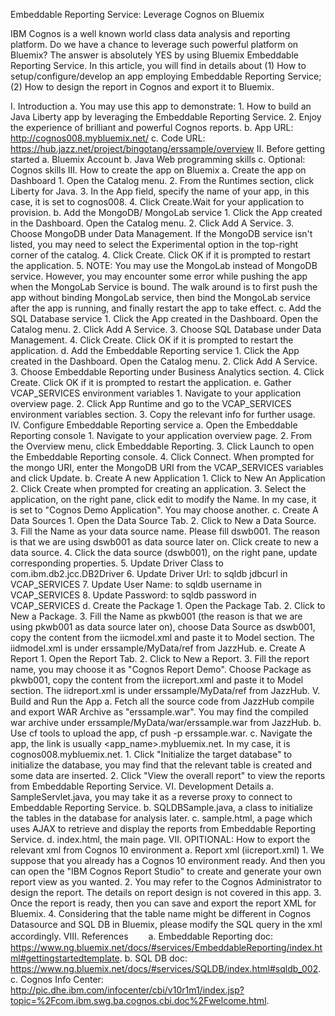 Embeddable Reporting Service: Leverage Cognos on Bluemix

IBM Cognos is a well known world class data analysis and reporting platform. Do we have a chance to leverage such powerful platform on Bluemix? The answer is absolutely YES by using Bluemix Embeddable Reporting Service. In this article, you will find in details about (1) How to setup/configure/develop an app employing Embeddable Reporting Service; (2) How to design the report in Cognos and export it to Bluemix.

I. Introduction
	a. You may use this app to demonstrate: 
		1. How to build an Java Liberty app by leveraging the Embeddable Reporting Service.
		2. Enjoy the experience of brilliant and powerful Cognos reports.
	b.  App URL: http://cognos008.mybluemix.net/
	c.  Code URL: https://hub.jazz.net/project/bingotang/erssample/overview
II. Before getting started
	a.  Bluemix Account
	b.  Java Web programming skills
	c.  Optional: Cognos skills
III. How to create the app on Bluemix
	a.  Create the app on Dashboard
		1. Open the Catalog menu.
		2. From the Runtimes section, click Liberty for Java.
		3. In the App field, specify the name of your app, in this case, it is set to cognos008.
		4. Click Create.Wait for your application to provision.
	b.  Add the MongoDB/ MongoLab service
	    1. Click the App created in the Dashboard. Open the Catalog menu.
		2. Click Add A Service.
		3. Choose MongoDB under Data Management. If the MongoDB service isn't listed, you may need to select the Experimental option in the top-right corner of the catalog.
		4. Click Create. Click OK if it is prompted to restart the application.
		5. NOTE: You may use the MongoLab instead of MongoDB service. However, you may encounter some error while pushing the app when the MongoLab Service is bound. The walk around is to first push the app without binding MongoLab service, then bind the MongoLab service after the app is running, and finally restart the app to take effect.
	c.  Add the SQL Database service
		1. Click the App created in the Dashboard. Open the Catalog menu.
		2. Click Add A Service.
		3. Choose SQL Database under Data Management.
		4. Click Create. Click OK if it is prompted to restart the application.
    d.  Add the Embeddable Reporting service
		1. Click the App created in the Dashboard. Open the Catalog menu.
		2. Click Add A Service.
		3. Choose Embeddable Reporting under Business Analytics section.
		4. Click Create. Click OK if it is prompted to restart the application.
    e.  Gather VCAP_SERVICES environment variables
		1. Navigate to your application overview page.
		2. Click App Runtime and go to the VCAP_SERVICES environment variables section.
		3. Copy the relevant info for further usage.
IV. Configure Embeddable Reporting service
	a. Open the Embeddable Reporting console
		1. Navigate to your application overview page.
		2. From the Overview menu, click Embeddable Reporting.
		3. Click Launch to open the Embeddable Reporting console.
		4. Click Connect. When prompted for the mongo URI, enter the MongoDB URI from the VCAP_SERVICES variables and click Update.
	b. Create A new Application
		1. Click to New An Application
		2. Click Create when prompted for creating an application.
		3. Select the application, on the right pane, click edit to modify the Name. In my case, it is set to "Cognos Demo Application". You may choose another.
	c.  Create A Data Sources
		1. Open the Data Source Tab.
		2. Click to New a Data Source.
		3. Fill the Name as your data source name. Please fill dswb001. The reason is that we are using dswb001 as data source later on. Click create to new a data source.
		4. Click the data source (dswb001), on the right pane, update corresponding properties.
		5. Update Driver Class to com.ibm.db2.jcc.DB2Driver
		6. Update Driver Url: to sqldb jdbcurl in VCAP_SERVICES
		7. Update User Name: to sqldb username in VCAP_SERVICES
		8. Update Password: to sqldb password in VCAP_SERVICES
	d.  Create the Package
		1. Open the Package Tab.
		2. Click to New a Package.
		3. Fill the Name as pkwb001 (the reason is that we are using pkwb001 as data source later on), choose Data Source as dswb001, copy the content from the iicmodel.xml and paste it to Model section. The iidmodel.xml is under erssample/MyData/ref from JazzHub.
	e.  Create A Report
		1. Open the Report Tab.
		2. Click to New a Report.
		3. Fill the report name, you may choose it as "Cognos Report Demo". Choose Package as pkwb001, copy the content from the iicreport.xml and paste it to Model section. The iidreport.xml is under erssample/MyData/ref from JazzHub.
V. Build and Run the App
	a. Fetch all the source code from JazzHub compile and export WAR Archive as "erssample.war". You may find the compiled war archive under erssample/MyData/war/erssample.war from JazzHub.
	b. Use cf tools to upload the app, cf push -p erssample.war.
	c. Navigate the app, the link is usually <app_name>.mybluemix.net. In my case, it is cognos008.mybluemix.net.
		1. Click "Initialize the target database" to initialize the database, you may find that the relevant table is created and some data are inserted.
		2. Click "View the overall report" to view the reports from Embeddable Reporting Service.
VI. Development Details
	a. SampleServlet.java, you may take it as a reverse proxy to connect to Embeddable Reporting Service.
	b. SQLDBSample.java, a class to initialize the tables in the database for analysis later.
	c. sample.html, a page which uses AJAX to retrieve and display the reports from Embeddable Reporting Service.
	d. index.html, the main page.
VII. OPITIONAL: How to export the relevant xml from Cognos 10 environment
	a.  Report xml (iicreport.xml)
		1. We suppose that you already has a Cognos 10 environment ready. And then you can open the "IBM Cognos Report Studio" to create and generate your own report view as you wanted. 
		2. You may refer to the Cognos Administrator to design the report. The details on report design is not covered in this app.
		3. Once the report is ready, then you can save and export the report XML for Bluemix. 
		4. Considering that the table name might be different in Cognos Datasource and SQL DB in Bluemix, please modify the SQL query in the xml accordingly.
VIII. References
　　a. Embeddable Reporting doc: https://www.ng.bluemix.net/docs/#services/EmbeddableReporting/index.html#gettingstartedtemplate.
	b. SQL DB doc: https://www.ng.bluemix.net/docs/#services/SQLDB/index.html#sqldb_002.
	c. Cognos Info Center: http://pic.dhe.ibm.com/infocenter/cbi/v10r1m1/index.jsp?topic=%2Fcom.ibm.swg.ba.cognos.cbi.doc%2Fwelcome.html.